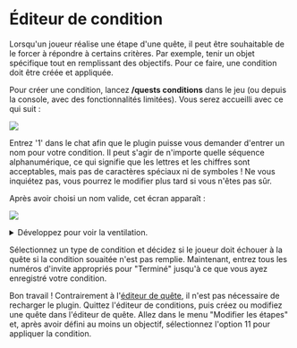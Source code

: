 # Éditeur de condition

Lorsqu'un joueur réalise une étape d'une quête, il peut être souhaitable de le forcer à répondre à certains critères. Par exemple, tenir un objet spécifique tout en remplissant des objectifs. Pour ce faire, une condition doit être créée et appliquée.

Pour créer une condition, lancez **/quests conditions** dans le jeu (ou depuis la console, avec des fonctionnalités limitées). Vous serez accueilli avec ce qui suit :

![](../.gitbook/assets/condition\_editor.png)

Entrez '1' dans le chat afin que le plugin puisse vous demander d'entrer un nom pour votre condition. Il peut s'agir de n'importe quelle séquence alphanumérique, ce qui signifie que les lettres et les chiffres sont acceptables, mais pas de caractères spéciaux ni de symboles ! Ne vous inquiétez pas, vous pourrez le modifier plus tard si vous n'êtes pas sûr.

Après avoir choisi un nom valide, cet écran apparaît :

![](../.gitbook/assets/condition\_main.png)

<details>

<summary>Développez pour voir la ventilation.</summary>

1. Change the name of your condition
2. Ride an entity or [Citizens](https://pikamug.gitbook.io/quests/v/french-francais/debutant/dependencies#citizens) NPC
3. Own permission, hold item in main hand, or wear items as armor
4. Stay within world, stay within ticks, stay within biome, or stay within WorldGuard region
5. Whether placeholder value is true
6. Whether to fail quest if condition not met
7. Finish working on your condition
8. Discard all work on your condition

</details>

Sélectionnez un type de condition et décidez si le joueur doit échouer à la quête si la condition souaitée n'est pas remplie. Maintenant, entrez tous les numéros d'invite appropriés pour "Terminé" jusqu'à ce que vous ayez enregistré votre condition.

Bon travail ! Contrairement à l'[éditeur de quête](../setup/quests-editor.md), il n'est pas nécessaire de recharger le plugin. Quittez l'éditeur de conditions, puis créez ou modifiez une quête dans l'éditeur de quête. Allez dans le menu "Modifier les étapes" et, après avoir défini au moins un objectif, sélectionnez l'option 11 pour appliquer la condition.
